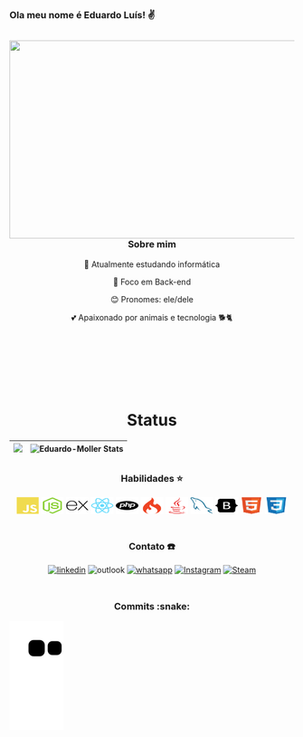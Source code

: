### Ola meu nome é Eduardo Luís! ✌️
##
<div>
<div align="center">
    <img align="left" height="350" width="520" src='https://cdn.discordapp.com/attachments/727957995815829584/1052439526078943243/download.png'>
</div>

<br>
<br>
<br>
<br>
<div align="center">
    <h3>Sobre mim</h3>
    <p align="center">📖 Atualmente estudando informática</p>
    <p align="center">📍 Foco em Back-end</p>
    <p align="center">😊 Pronomes: ele/dele</p>
    <p align="center">💕 Apaixonado por animais e tecnologia 🐕🐈</p>
</div>
</div>
<br>
<br>
<br>

##

<br>
<div align="center">
    <h1>Status</h1>
</div>

|![](https://github-readme-stats.vercel.app/api?username=Eduardo-Moller&show_icons=true&hide_border=true&theme=dracula&include_all_commits=true&count_private=true)|![Eduardo-Moller Stats](https://github-readme-stats.vercel.app/api?username=Eduardo-Moller&theme=dracula&show_icons=true&hide_border=true&count_private=true)
|---|---|
##

<div align="center">
  <h3>Habilidades ⭐ </h3>
    <img align="center" height="30" width="40" src="https://raw.githubusercontent.com/devicons/devicon/master/icons/javascript/javascript-plain.svg">
    <img align="center" height="30" width="40" src="https://raw.githubusercontent.com/devicons/devicon/master/icons/nodejs/nodejs-plain.svg">
    <img align="center" height="30" width="40" src="https://raw.githubusercontent.com/devicons/devicon/master/icons/express/express-original.svg">
    <img align="center" height="30" width="40" src="https://raw.githubusercontent.com/devicons/devicon/master/icons/react/react-original.svg">
    <img align="center" height="30" width="40" src="https://raw.githubusercontent.com/devicons/devicon/master/icons/php/php-plain.svg">
    <img align="center" height="30" width="40" src="https://raw.githubusercontent.com/devicons/devicon/master/icons/codeigniter/codeigniter-plain.svg">
    <img align="center" height="30" width="40" src="https://raw.githubusercontent.com/devicons/devicon/master/icons/java/java-plain.svg">
    <img align="center" height="30" width="40" src="https://raw.githubusercontent.com/devicons/devicon/master/icons/mysql/mysql-plain.svg">
    <img align="center" height="30" width="40" src="https://raw.githubusercontent.com/devicons/devicon/master/icons/bootstrap/bootstrap-plain.svg">
    <img align="center" height="30" width="40" src="https://raw.githubusercontent.com/devicons/devicon/master/icons/html5/html5-original.svg">
    <img align="center" height="30" width="40" src="https://raw.githubusercontent.com/devicons/devicon/master/icons/css3/css3-original.svg">
    <br>
</div>

<br>

##

<div align="center">
  <h3>Contato ☎️ </h3>
  <a href="https://www.linkedin.com/in/eduardo-luis-hendges-moller-0a073b25a/?original_referer="><img src="https://img.shields.io/badge/LinkedIn-292d3e?style=for-the-badge&logo=linkedin&logoColor=white" alt="linkedin"/></a>
  <img src="https://img.shields.io/badge/Microsoft_Outlook-292d3e?style=for-the-badge&logo=microsoft-outlook&logoColor=white" alt="outlook"/>
  <a href="https://api.whatsapp.com/send?1=pt_BR&phone=5551996449580"><img src="https://img.shields.io/badge/WhatsApp-292d3e?style=for-the-badge&logo=whatsapp&logoColor=white" alt="whatsapp"/></a>
  <a href="https://www.instagram.com/eduardo.moller/"><img src="https://img.shields.io/badge/Instagram-292d3e?style=for-the-badge&logo=instagram&logoColor=white" alt="Instagram"/></a>
  <a href="https://steamcommunity.com/id/Eduuzin/"><img src="https://img.shields.io/badge/Steam-292d3e?style=for-the-badge&logo=steam&logoColor=white" alt="Steam"/></a>
  <br>
</div>
<br>

##

<h3 align="center">Commits :snake:</h3>

![Snake animation](https://github.com/Eduardo-Moller/Eduardo-Moller/blob/output/github-contribution-grid-snake.svg)
